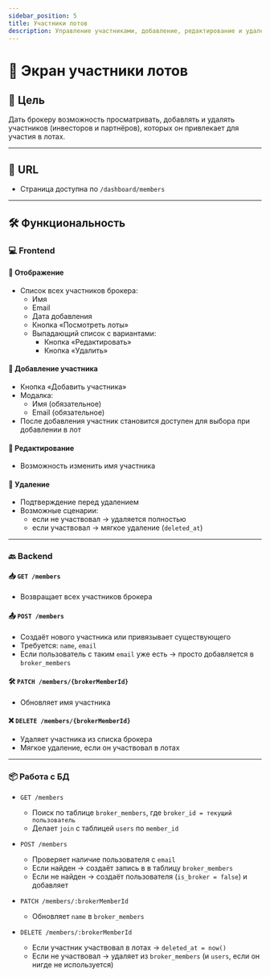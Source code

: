 ```yaml
---
sidebar_position: 5
title: Участники лотов
description: Управление участниками, добавление, редактирование и удаление
---
```


# 👥 Экран участники лотов

## 🎯 Цель

Дать брокеру возможность просматривать, добавлять и удалять участников (инвесторов и партнёров), которых он привлекает
для участия в лотах.

---

## 🔗 URL

- Страница доступна по `/dashboard/members`

---

## 🛠️ Функциональность

### 💻 Frontend

#### 🔹 Отображение

- Список всех участников брокера:
    - Имя
    - Email
    - Дата добавления
    - Кнопка «Посмотреть лоты»
    - Выпадающий список с вариантами:
        - Кнопка «Редактировать»
        - Кнопка «Удалить»

#### 🔹 Добавление участника

- Кнопка «Добавить участника»
- Модалка:
    - Имя (обязательное)
    - Email (обязательное)
- После добавления участник становится доступен для выбора при добавлении в лот

#### 🔹 Редактирование

- Возможность изменить имя участника

#### 🔹 Удаление

- Подтверждение перед удалением
- Возможные сценарии:
    - если не участвовал → удаляется полностью
    - если участвовал → мягкое удаление (`deleted_at`)

---

### 🔙 Backend

#### 📥 `GET /members`

- Возвращает всех участников брокера

#### 📤 `POST /members`

- Создаёт нового участника или привязывает существующего
- Требуется: `name`, `email`
- Если пользователь с таким `email` уже есть → просто добавляется в `broker_members`

#### 🛠 `PATCH /members/{brokerMemberId}`

- Обновляет имя участника

#### ❌ `DELETE /members/{brokerMemberId}`

- Удаляет участника из списка брокера
- Мягкое удаление, если он участвовал в лотах

---

### 📦 Работа с БД

- `GET /members`
    - Поиск по таблице `broker_members`, где `broker_id = текущий пользователь`
    - Делает `join` с таблицей `users` по `member_id`

- `POST /members`
    - Проверяет наличие пользователя с `email`
    - Если найден → создаёт запись в в таблицу `broker_members`
    - Если не найден → создаёт пользователя (`is_broker = false`) и добавляет

- `PATCH /members/:brokerMemberId`
    - Обновляет `name` в `broker_members`

- `DELETE /members/:brokerMemberId`
    - Если участник участвовал в лотах → `deleted_at = now()`
    - Если не участвовал → удаляет из `broker_members` (и `users`, если он нигде не используется)